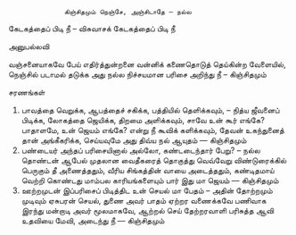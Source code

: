 

                  கிஞ்சிதமும் நெஞ்சே, அஞ்சிடாதே – நல்ல
 கேடகத்தைப் பிடி நீ – விசுவாசக்
 கேடகத்தைப் பிடி நீ
   
அனுபல்லவி

 வஞ்சனையாகவே பேய் எதிர்த்துன்றனை
 வன்னிக் கணைதொடுத் தெய்கின்ற வேளையில்,
 நெஞ்சில் படாமல் தடுக்க அது நல்ல
 நிச்சயமான பரிசை அறிந்து நீ – கிஞ்சிதமும்
             
சரணங்கள்
1. பாவத்தை வெறுக்க, ஆபத்தைச் சகிக்க,
 பத்தியில் தெளிக்கவும், – நித்ய
 ஜீவனைப் பிடிக்க, லோகத்தை ஜெயிக்க,
 திறமை அளிக்கவும்,
 சாவே உன் கூர் எங்கே? பாதாளமே, உன்
 ஜெயம் எங்கே? என்று நீ கூவிக் களிக்கவும்,
 தேவன் உகந்துனைத் தான் அங்கீகரிக்க,
 செய்யவுமே அது திவ்ய நல் ஆயுதம் — கிஞ்சிதமும்
 2. பண்டையர் அந்தப் பரிசையினால் அல்லோ,
 கண்டடைந்தார் பேறு? – நல்ல
 தொண்டன் ஆபேல் முதலான வைதீகரைத்
 தொகுத்து வெவ்வேறு
 விண்டுரைக்கில் பெருகும் தீ அணைத்ததும்,
 வீரிய சிங்கத்தின் வாயை அடைத்ததும்,
 கண்டிதமாய் வெற்றி கொண்டது மாம்பல
 காரியங்களையும் பார் இது மா ஜெயம் –– கிஞ்சிதமும்
 3. ஊற்றமுடன் இப்பரிசைப் பிடித்திட
 உன் செயல் மா பேதம் – அதின்
 தோற்றமும் முடிவும் ஏசுபரன் செயல்,
 துணை அவர் பாதம்
 ஏற்றர வணைக்கவே பணிவாக
 இரந்து மன்றாடி அவர் மூலமாகவே,
 ஆற்றல் செய் தேற்றரவாளி பரிசுத்த
 ஆவி உதவியை மேவி, அடைந்து நீ –– கிஞ்சிதமும்


